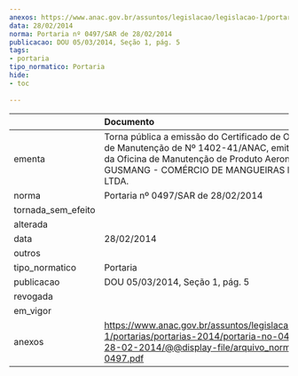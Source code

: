 ```yaml
---
anexos: https://www.anac.gov.br/assuntos/legislacao/legislacao-1/portarias/portarias-2014/portaria-no-0497-sar-de-28-02-2014/@@display-file/arquivo_norma/PA2014-0497.pdf
data: 28/02/2014
norma: Portaria nº 0497/SAR de 28/02/2014
publicacao: DOU 05/03/2014, Seção 1, pág. 5
tags:
- portaria
tipo_normatico: Portaria
hide: 
- toc 
 
---
```


|                    | Documento                                                                                                                                                                                                  |
|:-------------------|:-----------------------------------------------------------------------------------------------------------------------------------------------------------------------------------------------------------|
| ementa             | Torna pública a emissão do Certificado de Organização de Manutenção de Nº 1402-41/ANAC, emitido em favor da Oficina de Manutenção de Produto Aeronáutico GUSMANG - COMÉRCIO DE MANGUEIRAS E CONEXÕES LTDA. |
| norma              | Portaria nº 0497/SAR de 28/02/2014                                                                                                                                                                         |
| tornada_sem_efeito |                                                                                                                                                                                                            |
| alterada           |                                                                                                                                                                                                            |
| data               | 28/02/2014                                                                                                                                                                                                 |
| outros             |                                                                                                                                                                                                            |
| tipo_normatico     | Portaria                                                                                                                                                                                                   |
| publicacao         | DOU 05/03/2014, Seção 1, pág. 5                                                                                                                                                                            |
| revogada           |                                                                                                                                                                                                            |
| em_vigor           |                                                                                                                                                                                                            |
| anexos             | https://www.anac.gov.br/assuntos/legislacao/legislacao-1/portarias/portarias-2014/portaria-no-0497-sar-de-28-02-2014/@@display-file/arquivo_norma/PA2014-0497.pdf                                          |